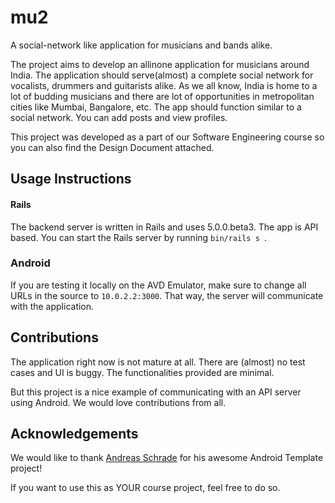 # mu2

A social-network like application for musicians and bands alike.

The project aims to develop an all­in­one application for musicians around India. The application should serve(almost) a complete social network for vocalists, drummers and guitarists alike. As we all know, India is home to a lot of budding musicians and there are lot of opportunities in metropolitan cities like Mumbai, Bangalore, etc. The app should function similar to a social network. You can add posts and view profiles.

This project was developed as a part of our Software Engineering course so you can also find the Design Document attached. 

## Usage Instructions

#### Rails

The backend server is written in Rails and uses 5.0.0.beta3. The app is API based. You can start the Rails server by running ``bin/rails s ``.

### Android

If you are testing it locally on the AVD Emulator, make sure to change all URLs in the source to `10.0.2.2:3000`. That way, the server will communicate with the application.

## Contributions

The application right now is not mature at all. There are (almost) no test cases and UI is buggy. The functionalities provided are minimal. 

But this project is a nice example of communicating with an API server using Android. We would love contributions from all.

## Acknowledgements

We would like to thank [Andreas Schrade](https://github.com/andreasschrade) for his awesome Android Template project!

If you want to use this as YOUR course project, feel free to do so.

